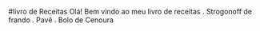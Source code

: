 #livro de Receitas
Olá! Bem vindo ao meu livro de receitas
 . Strogonoff de frando
 . Pavê
 . Bolo de Cenoura
